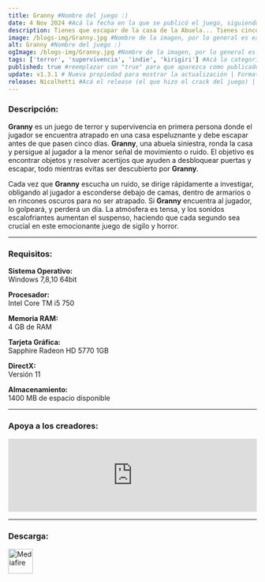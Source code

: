 ```yaml
---
title: Granny #Nombre del juego :)
date: 4 Nov 2024 #Acá la fecha en la que se publicó el juego, siguiendo este formato: Dia "30", Mes "Oct", Año "2024" = como debe quedar: 30 Oct 2024
description: Tienes que escapar de la casa de la Abuela... Tienes cinco días. #Acá una mini descripción del juego
image: /blogs-img/Granny.jpg #Nombre de la imagen, por lo general es exactamente el mismo nombre que el juego excluyendo lo ":" (Dos puntos)
alt: Granny #Nombre del juego :)
ogImage: /blogs-img/Granny.jpg #Nombre de la imagen, por lo general es exactamente el mismo nombre que el juego excluyendo lo ":" (Dos puntos)
tags: ['terror', 'supervivencia', 'indie', 'kirigiri'] #Acá la categoría o categorías del juego, si es más de una se coloca en este formato: ['categoría1', 'categoría2']
published: true #reemplazar con "true" para que aparezca como publicado
update: v1.3.1 # Nueva propiedad para mostrar la actualización | Formato: v1.0.0
release: Nicolhetti #Acá el release (el que hizo el crack del juego) | Formato: Nicolhetti
---
```


<!--En VSCode seleccionando una palabra, por ejemplo: "Granny" y apretando Ctrl+F2 se seleccionan todas las palabras iguales-->

### Descripción:
**Granny** es un juego de terror y supervivencia en primera persona donde el jugador se encuentra atrapado en una casa espeluznante y debe escapar antes de que pasen cinco días. **Granny**, una abuela siniestra, ronda la casa y persigue al jugador a la menor señal de movimiento o ruido. El objetivo es encontrar objetos y resolver acertijos que ayuden a desbloquear puertas y escapar, todo mientras evitas ser descubierto por **Granny**.

Cada vez que **Granny** escucha un ruido, se dirige rápidamente a investigar, obligando al jugador a esconderse debajo de camas, dentro de armarios o en rincones oscuros para no ser atrapado. Si **Granny** encuentra al jugador, lo golpeará, y perderá un día. La atmósfera es tensa, y los sonidos escalofriantes aumentan el suspenso, haciendo que cada segundo sea crucial en este emocionante juego de sigilo y horror.
<!--Prompt para Chat-GPT: Hazme una descripción para el juego "Granny" y cada que menciones "Granny" ponlo en negrita -->

---

### Requisitos:
**Sistema Operativo:**  
Windows 7,8,10 64bit

**Procesador:**  
Intel Core TM i5 750

**Memoria RAM:**  
4 GB de RAM

**Tarjeta Gráfica:**  
Sapphire Radeon HD 5770 1GB

**DirectX:**  
Versión 11

**Almacenamiento:**  
1400 MB de espacio disponible

<!--Si falta o sobra un requisito se quita o se agrega manteniendo el mismo formato-->

---

### Apoya a los creadores:
<iframe src="https://store.steampowered.com/widget/962400/" frameborder="0" style="background-color: transparent; width: 100% !important; aspect-ratio: 646 / 190;"></iframe>

<!--Reemplazar los numeros (AppID) del juego (en este caso 2668510) por el numero (AppID) correspondiente con el juego a publicar-->
<!--El AppID se encuentra en la URL del Juego en Steam-->

---

### Descarga:

[<img src="https://gist.github.com/cxmeel/0dbc95191f239b631c3874f4ccf114e2/raw/download.svg" alt="Mediafire" height="50" />](https://www.mediafire.com/file/p2eqjj80xotvdda/Granny.zip/file)

<!-- # se debe reemplazar por el link de descarga-->

<!--NOMBRE-DEL-SERVICIO se debe reemplazar por el servicio donde está subido el juego-->
